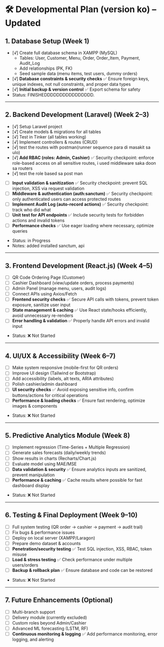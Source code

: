 # 🛠 Developmental Plan (version ko) – Updated

## 1. Database Setup (Week 1)
- [√] Create full database schema in XAMPP (MySQL)  
  - Tables: User, Customer, Menu, Order, Order_Item, Payment, Audit_Log  
  - Add relationships (PK, FK)  
  - Seed sample data (menu items, test users, dummy orders)  
- [√] **Database constraints & security checks** ✅ Ensure foreign keys, unique indexes, not null constraints, and proper data types  
- [√] **Initial backup & version control** ✅ Export schema for safety  
- Status: FINISHEDDDDDDDDDDDDDDDD.

---

## 2. Backend Development (Laravel) (Week 2–3)
- [√] Setup Laravel project  
- [√] Create models & migrations for all tables  
- [√] Test in Tinker (all tables working)  
- [√] Implement controllers & routes (CRUD)  
- [√] test the routes with postman(runner sequence para di masakit sa ulo)  
- [√] **Add RBAC (roles: Admin, Cashier)** ✅ Security checkpoint: enforce role-based access on all sensitive routes, i used middleware saka doon sa routers
- [√] test the role based sa post man  
- [ ] **Input validation & sanitization** ✅ Security checkpoint: prevent SQL injection, XSS via request validation  
- [ ] **Middleware & authentication (auth:sanctum)** ✅ Security checkpoint: only authenticated users can access protected routes  
- [ ] **Implement Audit Log (auto-record actions)** ✅ Security checkpoint: track who did what  
- [ ] **Unit test for API endpoints** ✅ Include security tests for forbidden actions and invalid tokens  
- [ ] **Performance checks** ✅ Use eager loading where necessary, optimize queries  
- Status: in Progress
- Notes: added installed sanctum, api
---

## 3. Frontend Development (React.js) (Week 4–5)
- [ ] QR Code Ordering Page (Customer)  
- [ ] Cashier Dashboard (view/update orders, process payments)  
- [ ] Admin Panel (manage menu, users, audit logs)  
- [ ] Connect APIs using Axios/Fetch  
- [ ] **Frontend security checks** ✅ Secure API calls with tokens, prevent token exposure, sanitize user input  
- [ ] **State management & caching** ✅ Use React state/hooks efficiently, avoid unnecessary re-renders  
- [ ] **Error handling & validation** ✅ Properly handle API errors and invalid input  
- Status: ❌ Not Started

---

## 4. UI/UX & Accessibility (Week 6–7)
- [ ] Make system responsive (mobile-first for QR orders)  
- [ ] Improve UI design (Tailwind or Bootstrap)  
- [ ] Add accessibility (labels, alt texts, ARIA attributes)  
- [ ] Polish cashier/admin dashboard  
- [ ] **UI security checks** ✅ Avoid exposing sensitive info, confirm buttons/actions for critical operations  
- [ ] **Performance & loading checks** ✅ Ensure fast rendering, optimize images & components  
- Status: ❌ Not Started

---

## 5. Predictive Analytics Module (Week 8)
- [ ] Implement regression (Time-Series + Multiple Regression)  
- [ ] Generate sales forecasts (daily/weekly trends)  
- [ ] Show results in charts (Recharts/Chart.js)  
- [ ] Evaluate model using MAE/MSE  
- [ ] **Data validation & security** ✅ Ensure analytics inputs are sanitized, prevent manipulation  
- [ ] **Performance & caching** ✅ Cache results where possible for fast dashboard display  
- Status: ❌ Not Started

---

## 6. Testing & Final Deployment (Week 9–10)
- [ ] Full system testing (QR order → cashier → payment → audit trail)  
- [ ] Fix bugs & performance issues  
- [ ] Deploy on local server (XAMPP/Laragon)  
- [ ] Prepare demo dataset & accounts  
- [ ] **Penetration/security testing** ✅ Test SQL injection, XSS, RBAC, token misuse  
- [ ] **Load & stress testing** ✅ Check performance under multiple users/orders  
- [ ] **Backup & rollback plan** ✅ Ensure database and code can be restored  
- Status: ❌ Not Started

---

## 7. Future Enhancements (Optional)
- [ ] Multi-branch support  
- [ ] Delivery module (currently excluded)  
- [ ] Custom roles beyond Admin/Cashier  
- [ ] Advanced ML forecasting (LSTM, RF)  
- [ ] **Continuous monitoring & logging** ✅ Add performance monitoring, error logging, and alerting
